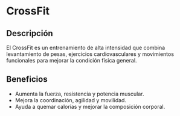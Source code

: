 # CrossFit
## Descripción
El CrossFit es un entrenamiento de alta intensidad que combina levantamiento de pesas, ejercicios cardiovasculares y movimientos funcionales para mejorar la condición física general.
## Beneficios
- Aumenta la fuerza, resistencia y potencia muscular.
- Mejora la coordinación, agilidad y movilidad.
- Ayuda a quemar calorías y mejorar la composición corporal.

